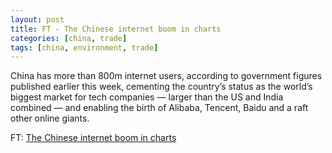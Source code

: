```yaml
---
layout: post
title: FT - The Chinese internet boom in charts
categories: [china, trade]
tags: [china, environment, trade]
---
```

China has more than 800m internet users, according to government figures published earlier this week, cementing the country’s status as the world’s biggest market for tech companies — larger than the US and India combined — and enabling the birth of Alibaba, Tencent, Baidu and a raft other online giants.

FT: [The Chinese internet boom in charts](https://www.ft.com/content/ef80e27c-a500-11e8-8ecf-a7ae1beff35b?desktop=true&segmentId=7c8f09b9-9b61-4fbb-9430-9208a9e233c8#myft:notification:daily-email:content)
